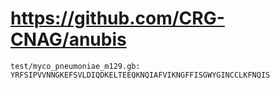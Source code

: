 # https://github.com/CRG-CNAG/anubis

```console
test/myco_pneumoniae_m129.gb:                     YRFSIPVVNNGKEFSVLDIQDKELTEEQKNQIAFVIKNGFFISGWYGINCCLKFNQIS

```
